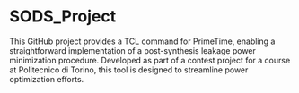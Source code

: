 # SODS_Project
This GitHub project provides a TCL command for PrimeTime, enabling a straightforward implementation of a post-synthesis leakage power minimization procedure. Developed as part of a contest project for a course at Politecnico di Torino, this tool is designed to streamline power optimization efforts.

